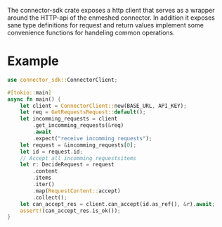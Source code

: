 The connector-sdk crate exposes a http client that serves as a wrapper around the HTTP-api of the
enmeshed connector. In addition it exposes sane type definitions for request and return values 
implement some convenience functions for handeling common operations.

# Example
```rust
use connector_sdk::ConnectorClient;

#[tokio::main]
async fn main() {
    let client = ConnectorClient::new(BASE_URL, API_KEY);
    let req = GetRequestsRequest::default();
    let incomming_requests = client
        .get_incomming_requests(&req)
        .await
        .expect("receive incomming requests");
    let request = &incomming_requests[0];
    let id = request.id;
    // Accept all incomming requestsitems
    let r: DecideRequest = request
        .content
        .items
        .iter()
        .map(RequestContent::accept)
        .collect();
    let can_accept_res = client.can_accept(id.as_ref(), &r).await;
    assert!(can_accept_res.is_ok());
}
```

